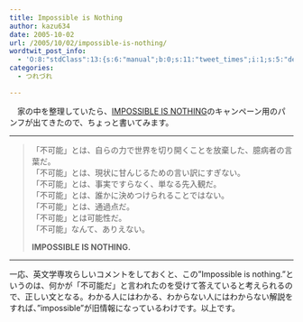 ```yaml
---
title: Impossible is Nothing
author: kazu634
date: 2005-10-02
url: /2005/10/02/impossible-is-nothing/
wordtwit_post_info:
  - 'O:8:"stdClass":13:{s:6:"manual";b:0;s:11:"tweet_times";i:1;s:5:"delay";i:0;s:7:"enabled";i:1;s:10:"separation";s:2:"60";s:7:"version";s:3:"3.7";s:14:"tweet_template";b:0;s:6:"status";i:2;s:6:"result";a:0:{}s:13:"tweet_counter";i:2;s:13:"tweet_log_ids";a:1:{i:0;i:2089;}s:9:"hash_tags";a:0:{}s:8:"accounts";a:1:{i:0;s:7:"kazu634";}}'
categories:
  - つれづれ

---
```

<div class="section">
<p>
    　家の中を整理していたら、<a href="http://www.adidas.com/campaigns/impossibleisnothing/content/home.asp?regionID=6" onclick="__gaTracker('send', 'event', 'outbound-article', 'http://www.adidas.com/campaigns/impossibleisnothing/content/home.asp?regionID=6', 'IMPOSSIBLE IS NOTHING');" target="_blank">IMPOSSIBLE IS NOTHING</a>のキャンペーン用のパンフが出てきたので、ちょっと書いてみます。
</p>
  
<hr />
  
<p>
<blockquote>
      「不可能」とは、自らの力で世界を切り開くことを放棄した、臆病者の言葉だ。<br />「不可能」とは、現状に甘んじるための言い訳にすぎない。<br />「不可能」とは、事実ですらなく、単なる先入観だ。<br />「不可能」とは、誰かに決めつけられることではない。<br />「不可能」とは、通過点だ。<br />「不可能」とは可能性だ。<br />「不可能」なんて、ありえない。</p> 
      
<p>
<b>IMPOSSIBLE IS NOTHING.</b>
</p>
</blockquote>
    
<hr />
</p>
  
<p>
    一応、英文学専攻らしいコメントをしておくと、この&#8221;Impossible is nothing.&#8221;というのは、何かが「不可能だ」と言われたのを受けて答えていると考えられるので、正しい文となる。わかる人にはわかる、わからない人にはわからない解説をすれば、&#8221;impossible&#8221;が旧情報になっているわけです。以上です。
</p>
</div>